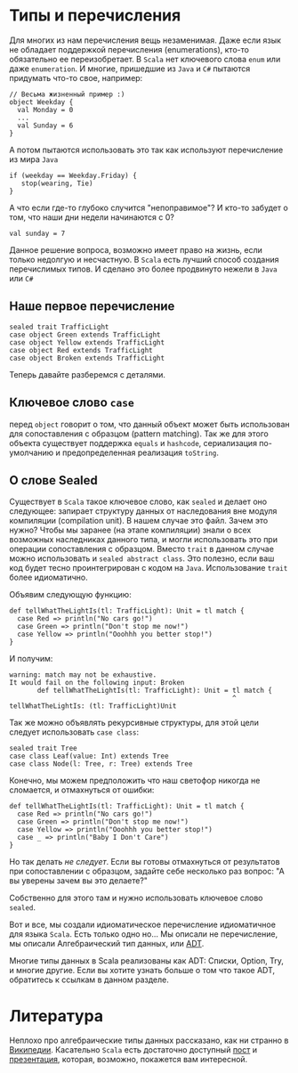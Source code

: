 Типы и перечисления
===================

Для многих из нам перечисления вещь незаменимая. Даже если язык не обладает
поддержкой перечисления (enumerations), кто-то обязательно ее переизобретает.
В `Scala` нет ключевого слова `enum` или даже `enumeration`. И многие, пришедшие
из `Java` и `C#` пытаются придумать что-то свое, например:

    // Весьма жизненный пример :)
    object Weekday {
      val Monday = 0
      ...
      val Sunday = 6
    }

А потом пытаются использовать это так как используют перечисление из мира `Java`

    if (weekday == Weekday.Friday) {
       stop(wearing, Tie)
    }

А что если где-то глубоко случится "непоправимое"? И кто-то забудет о
том, что наши дни недели начинаются с 0?

    val sunday = 7

Данное решение вопроса, возможно имеет право на жизнь, если только недолгую и
несчастную. В `Scala` есть лучший способ создания перечислимых типов. И сделано
это более продвинуто нежели в `Java` или `C#`


## Наше первое перечисление

    sealed trait TrafficLight
    case object Green extends TrafficLight
    case object Yellow extends TrafficLight
    case object Red extends TrafficLight
    case object Broken extends TrafficLight

Теперь давайте разберемся с деталями.

## Ключевое слово `case`
перед `object` говорит о том, что данный объект может быть использован
для сопоставления с образцом (pattern matching). Так же для этого
объекта существует поддержка `equals` и `hashcode`, сериализация
по-умолчанию и предопределенная реализация `toString`.

## О слове Sealed
Существует в `Scala` такое ключевое слово, как `sealed` и делает оно
следующее: запирает структуру данных от наследования вне модуля
компиляции (compilation unit). В нашем случае это файл. Зачем это нужно?
Чтобы мы заранее (на этапе компиляции) знали о всех возможных
наследниках данного типа, и могли использовать это при операции
сопоставления с образцом. Вместо `trait` в данном случае можно
использовать и `sealed abstract class`. Это полезно, если ваш код будет
тесно проинтегрирован с кодом на `Java`. Использование `trait` более
идиоматично.

Объявим следующую функцию:

    def tellWhatTheLightIs(tl: TrafficLight): Unit = tl match {
      case Red => println("No cars go!")
      case Green => println("Don't stop me now!")
      case Yellow => println("Ooohhh you better stop!")
    }

И получим:

    warning: match may not be exhaustive.
    It would fail on the following input: Broken
           def tellWhatTheLightIs(tl: TrafficLight): Unit = tl match {
                                                            ^
    tellWhatTheLightIs: (tl: TrafficLight)Unit

Так же можно объявлять рекурсивные структуры, для этой цели следует
использовать `case class`:

    sealed trait Tree
    case class Leaf(value: Int) extends Tree
    case class Node(l: Tree, r: Tree) extends Tree

Конечно, мы можем предположить что наш светофор никогда не сломается, и
отмахнуться от ошибки:

    def tellWhatTheLightIs(tl: TrafficLight): Unit = tl match {
      case Red => println("No cars go!")
      case Green => println("Don't stop me now!")
      case Yellow => println("Ooohhh you better stop!")
      case _ => println("Baby I Don't Care")
    }

Но так делать *не следует*. Если вы готовы отмахнуться от результатов
при сопоставлении с образцом, задайте себе несколько раз вопрос:
"А вы уверены зачем вы это делаете?"

Собственно для этого там и нужно использовать ключевое слово `sealed`.

Вот и все, мы создали идиоматическое перечисление
идиоматичное для языка `Scala`. Есть только одно но... Мы описали не
перечисление, мы описали Алгебраический тип данных, или [ADT][adt-wiki].

Многие типы данных в Scala реализованы как ADT: Списки, Option, Try, и
многие другие. Если вы хотите узнать больше о том что такое ADT,
обратитесь к ссылкам в данном разделе.

Литература
==========
Неплохо про алгебраические типы данных рассказано, как ни странно в
[Википедии][adt-wiki]. Касательно `Scala` есть достаточно доступный
[пост][scala-adt] и [презентация][scala-adt-2], которая, возможно,
покажется вам интересной.

[adt-wiki]: https://en.wikipedia.org/wiki/Algebraic_data_type
[scala-adt]: https://gleichmann.wordpress.com/2011/01/30/functional-scala-algebraic-datatypes-enumerated-types/
[scala-adt-2]: http://tpolecat.github.io/presentations/algebraic_types.html#18

